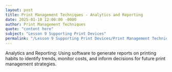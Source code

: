 ```yaml
---
layout: post
title: Print Management Techniques - Analytics and Reporting
date: 2025-01-10 12:00:00 -0000
author: Print Management Techniques
quote: "content here"
subject: "Lesson 9 Supporting Print Devices"
permalink: "/Lesson 9 Supporting Print Devices/Print Management Techniques/Print Management Techniques - Analytics and Reporting"
---
```


Analytics and Reporting: Using software to generate reports on printing habits to identify trends, monitor costs, and inform decisions for future print management strategies.
